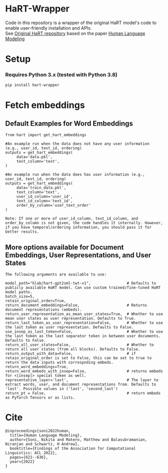 # HaRT-Wrapper

Code in this repository is a wrapper of the original HaRT model's code to enable user-friendly installation and APIs. <br/>
See [Original HaRT repository](https://github.com/humanlab/HaRT) based on the paper [Human Language Modeling](https://aclanthology.org/2022.findings-acl.52/)

# Setup

### Requires Python 3.x (tested with Python 3.8)
```
pip install hart-wrapper
```

# Fetch embeddings

## Default Examples for Word Embeddings
```
from hart import get_hart_embeddings

#An example run when the data does not have any user information (e.g., user_id, text_id, ordering)
outputs = get_hart_embeddings(
     data='data.pkl',
     text_column='text',
)

#An example run when the data does has user information (e.g., user_id, text_id, ordering)
outputs = get_hart_embeddings(
     data='train_data.pkl',
     text_column='text',
     user_id_column='user_id',
     text_id_column='text_id',
     order_by_column='user_text_order'
)

Note: If one or more of user_id_column, text_id_column, and order_by_column is not given, the code handles it internally. However, if you have temporal/ordering information, you should pass it for better results.
```

## More options available for Document Embeddings, User Representations, and User States

```
The following arguments are available to use:

model_path="hlab/hart-gpt2sml-twt-v1",                # Defaults to publicly available HaRT model. Can use custom trained/fine-tuned HaRT model paths.
batch_size=5,
retain_original_order=True,
return_document_embeddings=False,                     # Returns document representations (embeds).
return_user_representation_as_mean_user_states=True,  # Whether to use mean user states as user representation. Defaults to True.
return_last_token_as_user_representation=False,       # Whether to use the last token as user representation. Defaults to False.
use_insep_as_last_token=False,                        # Whether to use the last token as the last separator token in between user documents. Defaults to False.
return_all_user_states=False,                         # Whether to return all user states (from all blocks). Defaults to False.
return_output_with_data=False,                        # if retain_original_order is set to False, this can be set to true to return the data inputs with correspnding embeds.
return_word_embeddings=True,
return_word_embeds_with_insep=False,                  # returns embeds for <|insep|> special token as well.
representative_layer='last',                          # The layer to extract words, user, and document representations from. Defaults to 'last'. Possible values in ('last', 'second_last')
return_pt = False,                                    # return embeds as PyTorch Tensors or as lists.
```

# Cite 

```
@inproceedings{soni2022human,
  title={Human Language Modeling},
  author={Soni, Nikita and Matero, Matthew and Balasubramanian, Niranjan and Schwartz, H Andrew},
  booktitle={Findings of the Association for Computational Linguistics: ACL 2022},
  pages={622--636},
  year={2022}
}
```


